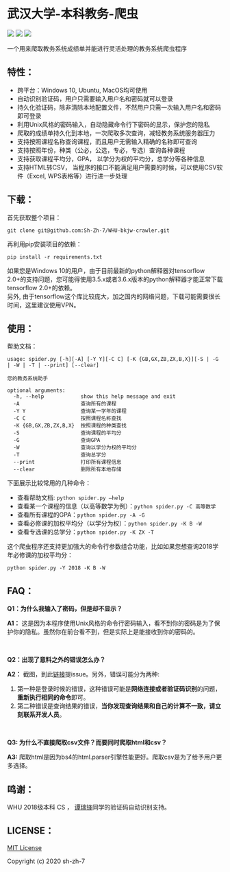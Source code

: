 # 武汉大学-本科教务-爬虫

![](https://img.shields.io/github/license/Sh-Zh-7/WHU-bkjw-crawler) ![](https://img.shields.io/github/repo-size/Sh-Zh-7/WHU-bkjw-crawler) ![](https://img.shields.io/badge/tensroflow-2.1.0-red)

一个用来爬取教务系统成绩单并能进行灵活处理的教务系统爬虫程序

## 特性：

- 跨平台：Windows 10, Ubuntu, MacOS均可使用
- 自动识别验证码，用户只需要输入用户名和密码就可以登录
- 持久化验证码，除非清除本地配置文件，不然用户只需一次输入用户名和密码即可登录
- 利用Unix风格的密码输入，自动隐藏命令行下密码的显示，保护您的隐私
- 爬取的成绩单持久化到本地，一次爬取多次查询，减轻教务系统服务器压力
- 支持按照课程名称查询课程，而且用户无需输入精确的名称即可查询
- 支持按照年份，种类（公必，公选，专必，专选）查询各种课程
- 支持获取课程平均分，GPA， 以学分为权的平均分，总学分等各种信息
- 支持HTML转CSV， 当程序的接口不能满足用户需要的时候，可以使用CSV软件（Excel, WPS表格等）进行进一步处理

## 下载：

首先获取整个项目：

`git clone git@github.com:Sh-Zh-7/WHU-bkjw-crawler.git`

再利用pip安装项目的依赖：

`pip install -r requirements.txt`

如果您是Windows 10的用户，由于目前最新的python解释器对tensorflow 2.0+的支持问题，您可能得使用3.5.x或者3.6.x版本的python解释器才能正常下载tensorflow 2.0+的依赖。<br/>
另外, 由于tensorflow这个库比较庞大，加之国内的网络问题，下载可能需要很长时间，这里建议使用VPN。

## 使用：

帮助文档：

```shell
usage: spider.py [-h][-A] [-Y Y][-C C] [-K {GB,GX,ZB,ZX,B,X}][-S | -G | -W | -T | --print] [--clear]

您的教务系统助手

optional arguments:
  -h, --help            show this help message and exit
  -A                    查询所有的课程
  -Y Y                  查询某一学年的课程
  -C C                  按照课程名称查找
  -K {GB,GX,ZB,ZX,B,X}  按照课程的种类查找
  -S                    查询课程的平均分
  -G                    查询GPA
  -W                    查询以学分为权的平均分
  -T                    查询总学分
  --print               打印所有课程信息
  --clear               删除所有本地存储
```

下面展示比较常用的几种命令：

- 查看帮助文档: `python spider.py –help`
- 查看某一个课程的信息（以高等数学为例）：`python spider.py -C 高等数学`
- 查看所有课程的GPA：`python spider.py -A -G`
- 查看必修课的加权平均分（以学分为权）：`python spider.py -K B -W`
- 查看专选课的总学分：`python spider.py -K ZX -T `

这个爬虫程序还支持更加强大的命令行参数组合功能，比如如果您想查询2018学年必修课的加权平均分：

```
python spider.py -Y 2018 -K B -W
```

## FAQ：

**Q1：为什么我输入了密码，但是却不显示？**

**A1：** 这是因为本程序使用Unix风格的命令行密码输入，看不到你的密码是为了保护你的隐私。虽然你在前台看不到，但是实际上是能接收到你的密码的。

<br/>

**Q2：出现了意料之外的错误怎么办？**

**A2：** 截图，到此[链接](https://github.com/Sh-Zh-7/WHU-bkjw-crawler/issues)提issue。另外，错误可能分为两种:

1. 第一种是登录时候的错误，这种错误可能是**网络连接或者验证码识别**的问题，**重新执行相同的命令**即可。
2. 第二种错误是查询结果的错误，**当你发现查询结果和自己的计算不一致，请立刻联系开发人员**。

<br/>

**Q3: 为什么不直接爬取csv文件？而要同时爬取html和csv？**

**A3:** 爬取html是因为bs4的html.parser引擎性能更好。爬取csv是为了给予用户更多选择。

## 鸣谢：

WHU 2018级本科 CS ， [谭瑞锋](https://github.com/w824449964)同学的验证码自动识别支持。

## LICENSE： 

[MIT License](https://github.com/Sh-Zh-7/WHU-bkjw-crawler/blob/master/LICENSE/)

Copyright (c) 2020 sh-zh-7
